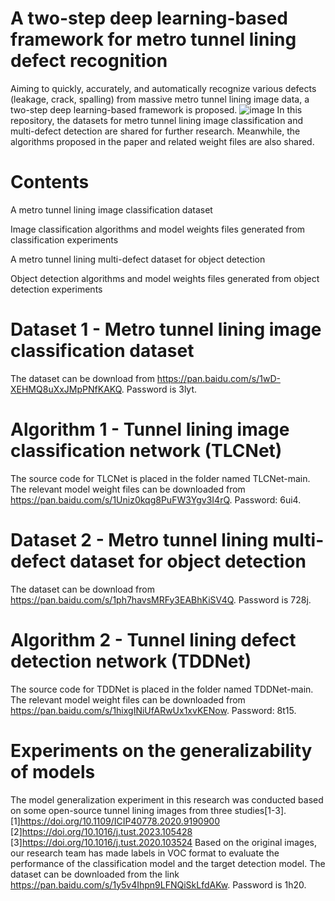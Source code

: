 # A two-step deep learning-based framework for metro tunnel lining defect recognition
Aiming to quickly, accurately, and automatically recognize various defects (leakage, crack, spalling) from massive metro tunnel lining image data, a two-step deep learning-based framework is proposed.
![image](https://github.com/FY387/Deep-Learning-for-Tunnels/blob/main/Graphical%20Abstract.jpg)
In this repository, the datasets for metro tunnel lining image classification and multi-defect detection are shared for further research. Meanwhile, the algorithms proposed in the paper and related weight files are also shared.

# Contents
A metro tunnel lining image classification dataset

Image classification algorithms and model weights files generated from classification experiments

A metro tunnel lining multi-defect dataset for object detection

Object detection algorithms and model weights files generated from object detection experiments

# Dataset 1 - Metro tunnel lining image classification dataset
The dataset can be download from https://pan.baidu.com/s/1wD-XEHMQ8uXxJMpPNfKAKQ. Password is 3lyt. 

# Algorithm 1 - Tunnel lining image classification network (TLCNet)
The source code for TLCNet is placed in the folder named TLCNet-main.
The relevant model weight files can be downloaded from https://pan.baidu.com/s/1Uniz0kqg8PuFW3Ygv3I4rQ. 
Password: 6ui4.

# Dataset 2 - Metro tunnel lining multi-defect dataset for object detection
The dataset can be download from https://pan.baidu.com/s/1ph7havsMRFy3EABhKiSV4Q. Password is 728j. 

# Algorithm 2 - Tunnel lining defect detection network (TDDNet)
The source code for TDDNet is placed in the folder named TDDNet-main.
The relevant model weight files can be downloaded from https://pan.baidu.com/s/1hixgINiUfARwUx1xvKENow.
Password: 8t15.

# Experiments on the generalizability of models
The model generalization experiment in this research was conducted based on some open-source tunnel lining images from three studies[1-3].
[1]https://doi.org/10.1109/ICIP40778.2020.9190900
[2]https://doi.org/10.1016/j.tust.2023.105428
[3]https://doi.org/10.1016/j.tust.2020.103524
Based on the original images, our research team has made labels in VOC format to evaluate the performance of the classification model and the target detection model. The dataset can be downloaded from the link https://pan.baidu.com/s/1y5v4Ihpn9LFNQiSkLfdAKw. Password is 1h20. 
